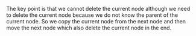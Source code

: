 The key point is that we cannot delete the current node although we need to delete the current node because we do not know the parent of the current node. So we copy the current node from the next node and then move the next node which also delete the current node in the end.